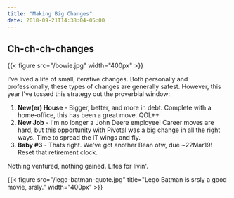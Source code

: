 ```yaml
---
title: "Making Big Changes"
date: 2018-09-21T14:38:04-05:00
---
```


## Ch-ch-ch-changes ##

{{< figure src="/bowie.jpg" width="400px" >}}


I've lived a life of small, iterative changes.  Both personally and professionally, these types of changes are generally safest.  However, this year I've tossed this strategy out the proverbial window:

1. **New(er) House** - Bigger, better, and more in debt.  Complete with a home-office, this has been a great move.  QOL++
2. **New Job** - I'm no longer a John Deere employee!  Career moves are hard, but this opportunity with Pivotal was a big change in all the right ways.  Time to spread the IT wings and fly.
3. **Baby #3** - Thats right.  We've got another Bean otw, due ~22Mar19!  Reset that retirement clock.


Nothing ventured, nothing gained.  Lifes for livin'.


{{< figure src="/lego-batman-quote.jpg" title="Lego Batman is srsly a good movie, srsly." width="400px" >}}
